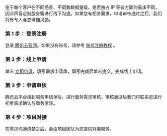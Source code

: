 鉴于每个客户在不同场景、不同数数据量级、是否独占 IP 等各方面的需求不同，因此声音定制服务需进行线下沟通。如果您有相关需求，申请审核通过之后，我们将有专人与您详细沟通。

### 第 1 步： 登录注册
登录[ 腾讯云官网](https://cloud.tencent.com/)。如果没有账号，请参考 [账号注册教程](https://www.qcloud.com/document/product/378/8415) 。
### 第 2 步：线上申请
单击 [立即申请](https://cloud.tencent.com/apply/p/820iav65to5)，填写需求申请单，填写完成后单击提交，完成线上申请。
### 第 3 步：申请审核
腾讯云平台接到服务申请单后，进行服务需求审核，审核通过后我们将联系您进行初步需求确认与商务洽谈。
### 第 4 步：项目对接
在需求沟通清楚之后，会由项目团队为您提供对接服务。
